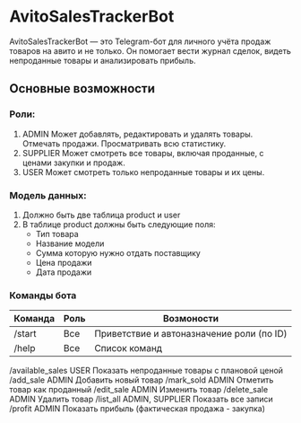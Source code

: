 # AvitoSalesTrackerBot

AvitoSalesTrackerBot — это Telegram-бот для личного учёта продаж товаров на авито и не только.
Он помогает вести журнал сделок, видеть непроданные товары и анализировать прибыль.


## Основные возможности

### Роли:
1) ADMIN	Может добавлять, редактировать и удалять товары. Отмечать продажи. Просматривать всю статистику.
2) SUPPLIER	Может смотреть все товары, включая проданные, с ценами закупки и продаж.
3) USER	Может смотреть только непроданные товары и их цены.

### Модель данных:
1) Должно быть две таблица product и user
2) В таблице product должны быть следующие поля:
    - Тип товара
    - Название модели
    - Сумма которую нужно отдать поставщику
    - Цена продажи
    - Дата продажи
   
### Команды бота
| Команда     | Роль        | Возмоности |
| ----------- | ----------- | ----------
| /start    | Все   | Приветствие и автоназначение роли (по ID) |
| /help    | Все   | Список команд |
	          	           
	                        
/available_sales	USER	          Показать непроданные товары с плановой ценой
/add_sale	        ADMIN	          Добавить новый товар
/mark_sold <id> 	ADMIN	          Отметить товар как проданный
/edit_sale <id>	  ADMIN	          Изменить товар
/delete_sale <id>	ADMIN	          Удалить товар
/list_all	        ADMIN, SUPPLIER	Показать все записи
/profit	          ADMIN         	Показать прибыль (фактическая продажа - закупка)
